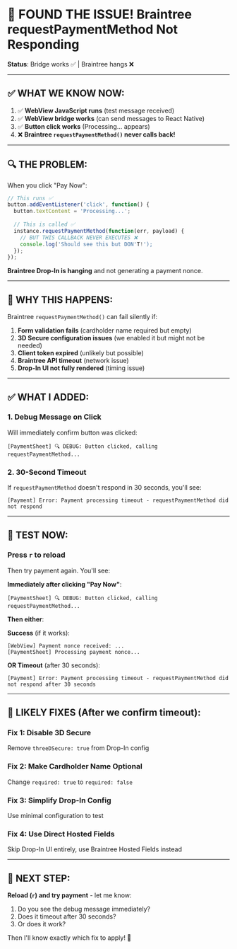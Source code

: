 # 🎯 FOUND THE ISSUE! Braintree requestPaymentMethod Not Responding

**Status**: Bridge works ✅ | Braintree hangs ❌

---

## ✅ WHAT WE KNOW NOW:

1. ✅ **WebView JavaScript runs** (test message received)
2. ✅ **WebView bridge works** (can send messages to React Native)
3. ✅ **Button click works** (Processing... appears)
4. ❌ **Braintree `requestPaymentMethod()` never calls back!**

---

## 🔍 THE PROBLEM:

When you click "Pay Now":
```javascript
// This runs ✅
button.addEventListener('click', function() {
  button.textContent = 'Processing...';
  
  // This is called ✅
  instance.requestPaymentMethod(function(err, payload) {
    // BUT THIS CALLBACK NEVER EXECUTES ❌
    console.log('Should see this but DON'T!');
  });
});
```

**Braintree Drop-In is hanging** and not generating a payment nonce.

---

## 🎯 WHY THIS HAPPENS:

Braintree `requestPaymentMethod()` can fail silently if:

1. **Form validation fails** (cardholder name required but empty)
2. **3D Secure configuration issues** (we enabled it but might not be needed)
3. **Client token expired** (unlikely but possible)
4. **Braintree API timeout** (network issue)
5. **Drop-In UI not fully rendered** (timing issue)

---

## ✅ WHAT I ADDED:

### 1. Debug Message on Click
Will immediately confirm button was clicked:
```
[PaymentSheet] 🔍 DEBUG: Button clicked, calling requestPaymentMethod...
```

### 2. 30-Second Timeout
If `requestPaymentMethod` doesn't respond in 30 seconds, you'll see:
```
[Payment] Error: Payment processing timeout - requestPaymentMethod did not respond
```

---

## 🚀 TEST NOW:

### Press `r` to reload

Then try payment again. You'll see:

**Immediately after clicking "Pay Now"**:
```
[PaymentSheet] 🔍 DEBUG: Button clicked, calling requestPaymentMethod...
```

**Then either**:

**Success** (if it works):
```
[WebView] Payment nonce received: ...
[PaymentSheet] Processing payment nonce...
```

**OR Timeout** (after 30 seconds):
```
[Payment] Error: Payment processing timeout - requestPaymentMethod did not respond after 30 seconds
```

---

## 🔧 LIKELY FIXES (After we confirm timeout):

### Fix 1: Disable 3D Secure
Remove `threeDSecure: true` from Drop-In config

### Fix 2: Make Cardholder Name Optional
Change `required: true` to `required: false`

### Fix 3: Simplify Drop-In Config
Use minimal configuration to test

### Fix 4: Use Direct Hosted Fields
Skip Drop-In UI entirely, use Braintree Hosted Fields instead

---

## 📝 NEXT STEP:

**Reload (`r`) and try payment** - let me know:
1. Do you see the debug message immediately?
2. Does it timeout after 30 seconds?
3. Or does it work?

Then I'll know exactly which fix to apply! 🎯
